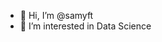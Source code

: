 - 👋 Hi, I’m @samyft
- 👀 I’m interested in Data Science


<!---
samyft/samyft is a ✨ special ✨ repository because its `README.md` (this file) appears on your GitHub profile.
You can click the Preview link to take a look at your changes.
--->
